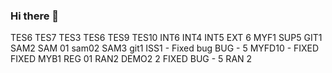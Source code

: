 ### Hi there 👋

<!--
**Rehman-Developer/Rehman-Developer** is a ✨ _special_ ✨ repository because its `README.md` (this file) appears on your GitHub profile.

Here are some ideas to get you started:

- 🔭 I’m currently working on ...
- 🌱 I’m currently learning ...
- 👯 I’m looking to collaborate on ...
- 🤔 I’m looking for help with ...
- 💬 Ask me about ...
- 📫 How to reach me: ...
- 😄 Pronouns: ...
- ⚡ Fun fact: ...
-->
TES6
TES7
TES3
TES6
TES9
TES10
INT6
INT4
INT5
EXT 6
MYF1
SUP5
GIT1
SAM2
SAM 01
sam02
SAM3
git1
ISS1 - Fixed
bug
BUG - 5
MYFD10 - FIXED
FIXED
MYB1
REG 01
RAN2
DEMO2 2 FIXED
BUG - 5
RAN 2
